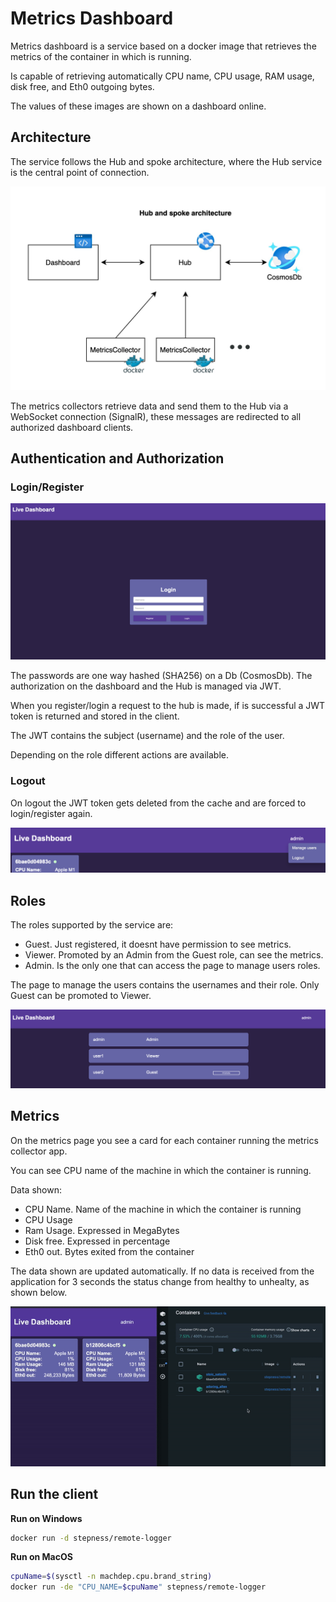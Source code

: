 # Metrics Dashboard 

Metrics dashboard is a service based on a docker image that retrieves the metrics of the container in which is running.

Is capable of retrieving automatically CPU name, CPU usage, RAM usage, disk free, and Eth0 outgoing bytes.

The values of these images are shown on a dashboard online.

## Architecture
The service follows the Hub and spoke architecture, where the Hub service is the central point of connection.

![Architecture](/docs/metrics-dashboard-architecture.jpg)

The metrics collectors retrieve data and send them to the Hub via a WebSocket connection (SignalR), these messages are redirected to all authorized dashboard clients.

## Authentication and Authorization

### Login/Register

![Login](/docs/dashboard-login.png)

The passwords are one way hashed (SHA256) on a Db (CosmosDb).
The authorization on the dashboard and the Hub is managed via JWT.

When you register/login a request to the hub is made, if is successful a JWT token is returned and stored in the client.

The JWT contains the subject (username) and the role of the user.

Depending on the role different actions are available.

### Logout

On logout the JWT token gets deleted from the cache and are forced to login/register again.

![Logout](/docs/dashboard-logout.png)

## Roles
The roles supported by the service are:
- Guest. Just registered, it doesnt have permission to see metrics.
- Viewer. Promoted by an Admin from the Guest role, can see the metrics.
- Admin. Is the only one that can access the page to manage users roles.

The page to manage the users contains the usernames and their role.
Only Guest can be promoted to Viewer.

![Manage users](/docs/manage-users.png)

## Metrics

On the metrics page you see a card for each container running the metrics collector app.

You can see CPU name of the machine in which the container is running.

Data shown:
- CPU Name. Name of the machine in which the container is running
- CPU Usage
- Ram Usage. Expressed in MegaBytes
- Disk free. Expressed in percentage
- Eth0 out. Bytes exited from the container

The data shown are updated automatically. If no data is received from the application for 3 seconds the status change from healthy to unhealty, as shown below.

![Metrics](/docs/metrics.gif)

## Run the client
__Run on Windows__
```bash
docker run -d stepness/remote-logger
```

__Run on MacOS__
```bash
cpuName=$(sysctl -n machdep.cpu.brand_string)
docker run -de "CPU_NAME=$cpuName" stepness/remote-logger
```
